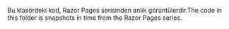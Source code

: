 <span data-ttu-id="c9dfa-101">Bu klasördeki kod, Razor Pages serisinden anlık görüntülerdir.</span><span class="sxs-lookup"><span data-stu-id="c9dfa-101">The code in this folder is snapshots in time from the Razor Pages series.</span></span>
